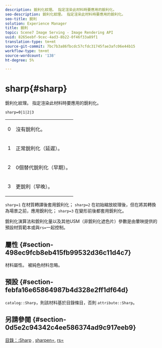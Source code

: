 ```yaml
---
description: 銳利化紋理。 指定渲染此材料時要應用的銳利化。
seo-description: 銳利化紋理。 指定渲染此材料時要應用的銳利化。
seo-title: 銳利
solution: Experience Manager
title: 銳利
topic: Scene7 Image Serving - Image Rendering API
uuid: 8265eebf-9cec-4ad3-8b22-0f46f33a89f1
translation-type: tm+mt
source-git-commit: 7bc7b3a86fbcdc57cfdc31745fae3afc06e44b15
workflow-type: tm+mt
source-wordcount: '138'
ht-degree: 5%

---
```



# sharp{#sharp}

銳利化紋理。 指定渲染此材料時要應用的銳利化。

`sharp=0|1|2|3`

<table id="simpletable_04B4EAA7CE7D4ED48A61A50CD001388F"> 
 <tr class="strow"> 
  <td class="stentry"> <p>0 </p> </td> 
  <td class="stentry"> <p>沒有銳利化。 </p> </td> 
 </tr> 
 <tr class="strow"> 
  <td class="stentry"> <p>1 </p> </td> 
  <td class="stentry"> <p>正常銳利化（延遲）。 </p> </td> 
 </tr> 
 <tr class="strow"> 
  <td class="stentry"> <p>2 </p> </td> 
  <td class="stentry"> <p>0個替代銳利化（早期）。 </p> </td> 
 </tr> 
 <tr class="strow"> 
  <td class="stentry"> <p>3 </p> </td> 
  <td class="stentry"> <p>更銳利（早晚）。 </p> </td> 
 </tr> 
</table>

`sharp=1` 在材質轉譯後套用銳利化； `sharp=2` 在初始縮放紋理後，但在將其轉換為場景之前，應用銳利化； `sharp=3` 在變形前後都套用銳利化。

銳利化演算法和銳利化量以及其他USM（非銳利化遮色片）參數是由暈映提供的預設材質範本或與`rs=`一起控制。

## 屬性 {#section-498ec9fcb8eb415fb99532d36c11d4c7}

材料屬性。 被純色材料忽略。

## 預設 {#section-febfa16e65864987b4d328e2ff1df64d}

`catalog::Sharp`，則該材料基於目錄條目，否則 `attribute::Sharp`。

## 另請參閱 {#section-0d5e2c94342c4ee586374ad9c917eeb9}

[目錄：:Sharp](../../../../../ir-api/material-cat/image-rendering-api-ref/c-ir-material-catalog/c-ir-material-data-reference/r-ir-sharp-dataref.md#reference-f79a14bd52474dfd8495115d398a30d0) , [sharpen=](../../../../../ir-api/http-protocol/image-rendering-api-ref/c-ir-http-protocol-ref/c-ir-http-protocol-command-reference/r-ir-http-sharpen.md#reference-13034d22d176483cb99ccafc2a4f6a6e), [rs=](../../../../../ir-api/http-protocol/image-rendering-api-ref/c-ir-http-protocol-ref/c-ir-http-protocol-command-reference/r-ir-rs.md#reference-d20cefaaa6cd4f449d1591c87959b4cf)

